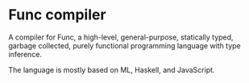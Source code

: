 # Func compiler
A compiler for Func, a high-level, general-purpose, statically typed, garbage collected,
purely functional programming language with type inference.

The language is mostly based on ML, Haskell, and JavaScript.
